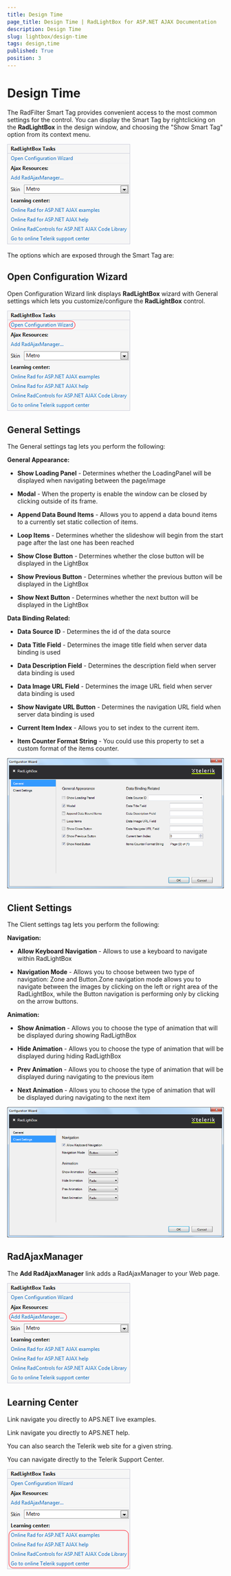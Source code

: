 ```yaml
---
title: Design Time
page_title: Design Time | RadLightBox for ASP.NET AJAX Documentation
description: Design Time
slug: lightbox/design-time
tags: design,time
published: True
position: 3
---
```


# Design Time



The RadFilter Smart Tag provides convenient access to the most common settings for the control. You can display the Smart Tag by rightclicking on the **RadLightBox** in the design window, and choosing the "Show Smart Tag" option from its context menu.

![lightbox-design-time](images/lightbox-design-time.png)

The options which are exposed through the Smart Tag are:

## Open Configuration Wizard

Open Configuration Wizard link displays **RadLightBox** wizard with General settings which lets you customize/configure the **RadLightBox** control.

![lightbox-configuration-wizard](images/lightbox-configuration-wizard.png)

## General Settings

The General settings tag lets you perform the following:

**General Appearance:**

* **Show Loading Panel** - Determines whether the LoadingPanel will be displayed when navigating between the page/image

* **Modal** - When the property is enable the window can be closed by clicking outside of its frame.

* **Append Data Bound Items** - Allows you to append a data bound items to a currently set static collection of items.

* **Loop Items** - Determines whether the slideshow will begin from the start page after the last one has been reached

* **Show Close Button** - Determines whether the close button will be displayed in the LightBox

* **Show Previous Button** - Determines whether the previous button will be displayed in the LightBox

* **Show Next Button** - Determines whether the next button will be displayed in the LightBox

**Data Binding Related:**

* **Data Source ID** - Determines the id of the data source

* **Data Title Field** - Determines the image title field when server data binding is used

* **Data Description Field** - Determines the description field when server data binding is used

* **Data Image URL Field** - Determines the image URL field when server data binding is used

* **Show Navigate URL Button** - Determines the navigation URL field when server data binding is used

* **Current Item Index** - Allows you to set index to the current item.

* **Item Counter Format String** - You could use this property to set a custom format of the items counter.

![lightbox-general-settings](images/lightbox-general-settings.png)

## Client Settings

The Client settings tag lets you perform the following:

**Navigation:**

* **Allow Keyboard Navigation** - Allows to use a keyboard to navigate within RadLightBox

* **Navigation Mode** - Allows you to choose between two type of navigation: Zone and Button.Zone navigation mode allows you to navigate between the images by clicking on the left or right area of the RadLightBox, while the Button navigation is performing only by clicking on the arrow buttons.

**Animation:**

* **Show Animation** - Allows you to choose the type of animation that will be displayed during showing RadLigthBox

* **Hide Animation** - Allows you to choose the type of animation that will be displayed during hiding RadLigthBox

* **Prev Animation** - Allows you to choose the type of animation that will be displayed during navigating to the previous item

* **Next Animation** - Allows you to choose the type of animation that will be displayed during navigating to the next item

![lightbox-client-settings](images/lightbox-client-settings.png)

## RadAjaxManager

The **Add RadAjaxManager** link adds a RadAjaxManager to your Web page.

![lightbox-ajax-resources](images/lightbox-ajax-resources.png)

## Learning Center

Link navigate you directly to APS.NET live examples.

Link navigate you directly to APS.NET help.

You can also search the Telerik web site for a given string.

You can navigate directly to the Telerik Support Center.

![lightbox-learning-center](images/lightbox-learning-center.png)
